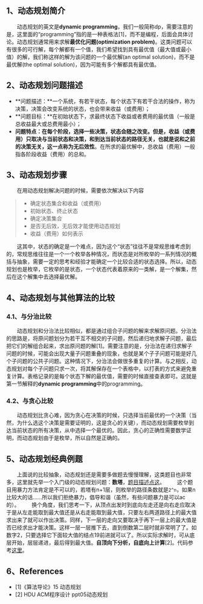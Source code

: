 ## 1、动态规划简介
&emsp;&emsp;动态规划的英文是**dynamic programming**，我们一般简称dp，需要注意的是，这里面的“programming”指的是一种表格法[1]，而不是编程，后面会具体讨论。动态规划通常用来求解**最优化问题(optimization problem)**。这类问题可以有很多的可行解，每个解都有一个值，我们希望找到具有最优值（最大值或最小值）的解，我们称这样的解为该问题的一个最优解(an optimal solution)，而不是最优解(the optimal solution)，因为可能有多个解都具有最优值。

## 2、动态规划问题描述
* **问题描述：**一个系统，有若干状态，每个状态下有若干合法的操作，称为决策，决策会改变系统的状态，也会带来收益（或费用）；
* **问题目标：**在初始状态下，求最终状态下收益或者费用的最优值（一般是总收益最大或总费用最小）；
* **问题特点：**在每个阶段，选择一些决策，状态会随之改变。但是，收益（或费用）只取决与当前状态和决策，和到达当前状态的路径无关，也就是说和之前的决策无关，这一点称为**无后效性**。在所求的最优解中，总收益（费用）一般指各阶段收益（费用）的总和。

## 3、动态规划步骤
&emsp;&emsp;在用动态规划解决问题的时候，需要依次解决以下内容
>* 确定状态集合和收益（或费用）
>* 初始状态、终止状态
>* 确定决策集合
>* 是否无后效，无后效才能使用动态规划
>* 收益（费用）如何表示

&emsp;&emsp;这其中，状态的确定是一个难点，因为这个“状态”往往不是常规思维考虑到的，常规思维往往是一个一个枚举各种情况，而状态是对所枚举的一系列情况的概括与抽象，需要一定的思考和经验才能确定一个比较合适的状态选择。所以，动态规划也是枚举，它枚举的是状态，一个状态代表着原来的一类解，是一个解集，然后在这个解集中去选择最优解。

## 4、动态规划与其他算法的比较
### 4.1、与分治比较
&emsp;&emsp;动态规划和分治法比较相似，都是通过组合子问题的解来求解原问题。分治法的思路是，将原问题划分为若干互不相交的子问题，然后递归地求解子问题，最后把它们的解组合起来，求出原问题的解[1]。需要注意的是，分治法在递归求解子问题的时候，可能会出现大量子问题重叠的现象，也就是某个子子问题可能是好几个子问题的公共子问题。这种情况下，分治法会做很多重复的计算。与之相反，动态规划对每个子问题只求一次，将其解保存在一个表格中，以打表的方式来避免重复计算。表格记录的是每个状态下解的最优值，需要的时候直接查表即可。这就是第一节解释的**dynamic programming**中的programming。

### 4.2、与贪心比较
&emsp;&emsp;动态规划比贪心难，因为贪心在决策的时候，只选择当前最优的一个决策（当然，为什么选这个决策是需要证明的，这是贪心的关键），而动态规划需要枚举到达当前状态的所有决策，从中选择一个最优的。因此，贪心的正确性需要数学证明，而动态规划由于是枚举，所以自然是正确的。

## 5、动态规划经典例题
&emsp;&emsp;上面说的比较抽象，动态规划还是需要多做题去慢慢理解，这类题目也非常多，这里就先举一个入门级的动态规划问题：**数塔**，[题目描述点这](http://acm.hdu.edu.cn/showproblem.php?pid=2084)。
&emsp;&emsp;这个题目用暴力方法肯定是不可以的，若塔有n+1层，则枚举的路径条数就是`2^n`，如果n比较大的话......所以我们拒绝暴力，倡导和谐（虽然，有些问题暴力是可以ac的）。
&emsp;&emsp;换个角度，我们思考一下，从顶点出发时到底向左走还是向右走应取决于是从左走能取到最大值还是从右走能取到最大值，只要左右两道路径上的最大值求出来了就可以作出决策。同样，下一层的走向又要取决于再下一层上的最大值是否已经求出才能决策。这样一层一层推下去，直到倒数第二层时就非常明了了。如数字2，只要选择它下面较大值的结点19前进就可以了。所以实际求解时，可从底层开始，层层递进，最后得到最大值。**自顶向下分析，自底向上计算**[2]。代码参考[这里](http://sunzequn.com/index.php/archives/142/)。

## 6、References
* [1]《算法导论》15 动态规划
* [2] HDU ACM程序设计 ppt05动态规划

